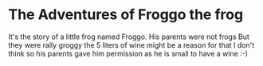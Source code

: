 # The Adventures of Froggo the frog
It's the story of a little frog named Froggo.
His parents were not frogs
But they were rally groggy
the 5 liters of wine might be a reason for that
I don't think so his parents gave him permission as he is small to have a wine :-)
